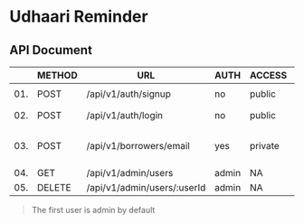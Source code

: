 # Udhaari Reminder

## API Document

|  | METHOD | URL | AUTH | ACCESS | BODY | RESPONSE | DESCRIPTION |
|--|--------|-----|------|--------|------|----------|-------------|
|01.| POST | /api/v1/auth/signup | no | public | `{name, email, password}` | `{token}` | Sign up |
|02.| POST | /api/v1/auth/login | no | public | `{email, password}` | `{token}` | Login |
|03.| POST | /api/v1/borrowers/email | yes | private | `{borrowerName, borrowerEmail, borrowingAmount, yourMessage}` | `message` | Send reminder to borrower |
|04.| GET | /api/v1/admin/users | admin | NA | NA | `[{user}]` | Get all users |
|05.| DELETE | /api/v1/admin/users/:userId | admin | NA | NA | `message` | Delete a user |

> The first user is admin by default